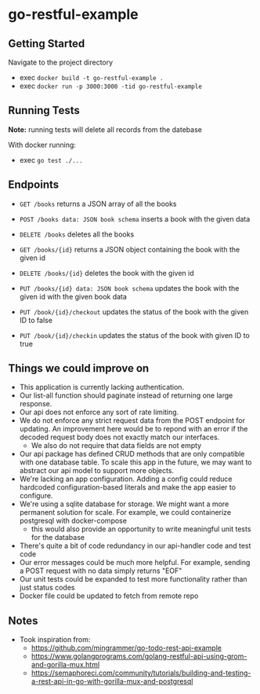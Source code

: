 # go-restful-example

## Getting Started
Navigate to the project directory

- exec `docker build -t go-restful-example .`
- exec `docker run -p 3000:3000 -tid go-restful-example`

## Running Tests
**Note:** running tests will delete all records from the datebase

With docker running:
- exec `go test ./...`

## Endpoints
- `GET /books` returns a JSON array of all the books

- `POST /books data: JSON book schema` inserts a book with the given data

- `DELETE /books` deletes all the books

- `GET /books/{id}` returns a JSON object containing the book with the given id

- `DELETE /books/{id}` deletes the book with the given id

- `PUT /books/{id} data: JSON book schema` updates the book with the given id with the given book data

- `PUT /book/{id}/checkout` updates the status of the book with the given ID to false

- `PUT /book/{id}/checkin` updates the status of the book with given ID to true

## Things we could improve on
- This application is currently lacking authentication.
- Our list-all function should paginate instead of returning one large response.
- Our api does not enforce any sort of rate limiting.
- We do not enforce any strict request data from the POST endpoint for updating. An improvement here would be to repond with an error if the decoded request body does not exactly match our interfaces.
  - We also do not require that data fields are not empty
- Our api package has defined CRUD methods that are only compatible with one database table. To scale this app in the future, we may want to abstract our api model to support more objects.
- We're lacking an app configuration. Adding a config could reduce hardcoded configuration-based literals and make the app easier to configure.
- We're using a sqlite database for storage. We might want a more permanent solution for scale. For example, we could containerize postgresql with docker-compose
  - this would also provide an opportunity to write meaningful unit tests for the database
- There's quite a bit of code redundancy in our api-handler code and test code
- Our error messages could be much more helpful. For example, sending a POST request with no data simply returns "EOF"
- Our unit tests could be expanded to test more functionality rather than just status codes
- Docker file could be updated to fetch from remote repo

## Notes

- Took inspiration from:
  - https://github.com/mingrammer/go-todo-rest-api-example
  - https://www.golangprograms.com/golang-restful-api-using-grom-and-gorilla-mux.html
  - https://semaphoreci.com/community/tutorials/building-and-testing-a-rest-api-in-go-with-gorilla-mux-and-postgresql

